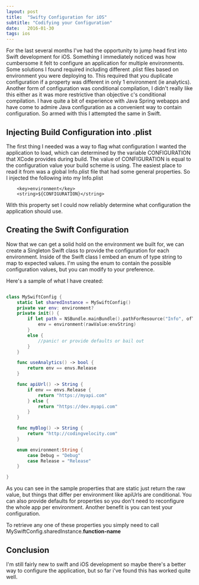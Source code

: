 ```yaml
---
layout: post
title:  "Swifty Configuration for iOS"
subtitle: "Codifying your Configuration"
date:   2016-01-30
tags: ios
---
```


For the last several months I've had the opportunity to jump head first into Swift development for iOS.  Something I immediately noticed was how cumbersome it felt to configure an application for multiple environments.  Some solutions I found required including different .plist files based on environment you were deploying to.  This required that you duplicate configuration if a property was different in only 1 environment (ie analytics).  Another form of configuration was conditional compilation, I didn't really like this either as it was more restrictive than objective c's conditional compilation. I have quite a bit of experience with Java Spring webapps and have come to admire Java configuration as a convenient way to contain configuration.  So armed with this I attempted the same in Swift.

## Injecting Build Configuration into .plist

The first thing I needed was a way to flag what configuration I wanted the application to load, which can determined by the variable CONFIGURATION that XCode provides during build. The value of CONFIGURATION is equal to the configuration value your build scheme is using. The easiest place to read it from was a global Info.plist file that had some general properties. So I injected the following into my Info.plist

~~~
	<key>environment</key>
	<string>${CONFIGURATION}</string>
~~~

With this property set I could now reliably determine what configuration the application should use.

## Creating the Swift Configuration

Now that we can get a solid hold on the environment we built for, we can create a Singleton Swift class to provide the configuration for each environment. Inside of the Swift class I embed an enum of type string to map to expected values. I'm using the enum to contain the possible configuration values, but you can modify to your preference.

Here's a sample of what I have created:

~~~swift

class MySwiftConfig {
	static let sharedInstance = MySwiftConfig()
	private var env: environment?
    private init() {
        if let path = NSBundle.mainBundle().pathForResource("Info", ofType: "plist"), let dict = NSDictionary(contentsOfFile: path), let envString =   dict["environment"] as? String {
        	env = environment(rawValue:envString)
        }
        else {
        	//panic! or provide defaults or bail out
        }
    }

    func useAnalytics() -> bool {
    	return env == envs.Release
    }

    func apiUrl() -> String {
    	if env == envs.Release {
    		return "https://myapi.com"
    	} else {
    		return "https://dev.myapi.com"
    	}
    }

    func myBlog() -> String {
    	return "http://codingvelocity.com"
    }

    enum environment:String {
    	case Debug = "Debug"
    	case Release = "Release"
    }

}

~~~

As you can see in the sample properties that are static just return the raw value, but things that differ per environment like apiUrls are conditional. You can also provide defaults for properties so you don't need to reconfigure the whole app per environment. Another benefit is you can test your configuration.

To retrieve any one of these properties you simply need to call MySwiftConfig.sharedInstance.**function-name**

## Conclusion

I'm still fairly new to swift and iOS development so maybe there's a better way to configure the application, but so far i've found this has worked quite well.
